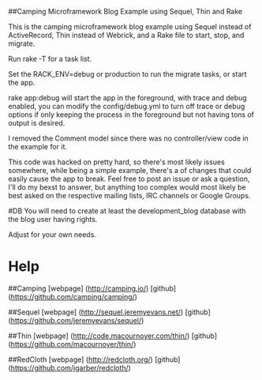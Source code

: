 ##Camping Microframework Blog Example using Sequel, Thin and Rake

This is the camping microframework blog example using Sequel instead of ActiveRecord, Thin instead of Webrick, and a Rake file to start, stop, and migrate.

Run rake -T for a task list.

Set the RACK_ENV=debug or production to run the migrate tasks, or start the app.

rake app:debug will start the app in the foreground, with trace and debug enabled, you can modify the config/debug.yml to turn off trace or debug options if only keeping the process in the foreground but not having tons of output is desired.

I removed the Comment model since there was no controller/view code in the example for it.

This code was hacked on pretty hard, so there's most likely issues somewhere, while being a simple example, there's a of changes that could easily cause the app to break.
Feel free to post an issue or ask a question, I'll do my bexst to answer, but anything too complex would most likely be best asked on the respective mailing lists, IRC channels or Google Groups.

#DB
You will need to create at least the development_blog database with the blog user having rights.

Adjust for your own needs.


Help
=================
##Camping
[webpage] (http://camping.io/)
[github] (https://github.com/camping/camping/)

##Sequel
[webpage] (http://sequel.jeremyevans.net/)
[github] (https://github.com/jeremyevans/sequel/)

##Thin
[webpage] (http://code.macournoyer.com/thin/)
[github] (https://github.com/macournoyer/thin/)

##RedCloth
[webpage] (http://redcloth.org/)
[github] (https://github.com/jgarber/redcloth/)
